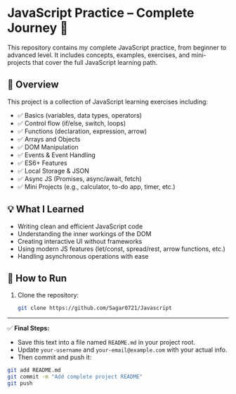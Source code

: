 # JavaScript Practice – Complete Journey 🚀

This repository contains my complete JavaScript practice, from beginner to advanced level. It includes concepts, examples, exercises, and mini-projects that cover the full JavaScript learning path.

## 📌 Overview

This project is a collection of JavaScript learning exercises including:

- ✅ Basics (variables, data types, operators)
- ✅ Control flow (if/else, switch, loops)
- ✅ Functions (declaration, expression, arrow)
- ✅ Arrays and Objects
- ✅ DOM Manipulation
- ✅ Events & Event Handling
- ✅ ES6+ Features
- ✅ Local Storage & JSON
- ✅ Async JS (Promises, async/await, fetch)
- ✅ Mini Projects (e.g., calculator, to-do app, timer, etc.)

## 💡 What I Learned

- Writing clean and efficient JavaScript code  
- Understanding the inner workings of the DOM  
- Creating interactive UI without frameworks  
- Using modern JS features (let/const, spread/rest, arrow functions, etc.)  
- Handling asynchronous operations with ease  

## 🧪 How to Run

1. Clone the repository:
   ```bash
   git clone https://github.com/Sagar0721/Javascript
---

✅ **Final Steps:**
- Save this text into a file named `README.md` in your project root.
- Update `your-username` and `your-email@example.com` with your actual info.
- Then commit and push it:

```bash
git add README.md
git commit -m "Add complete project README"
git push
